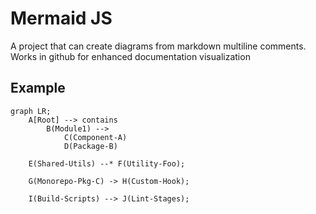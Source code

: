 # Mermaid JS

A project that can create diagrams from markdown multiline comments.  Works in github for enhanced documentation visualization

## Example

```mermaid
graph LR;
    A[Root] --> contains
        B(Module1) -->
            C(Component-A)
            D(Package-B)

    E(Shared-Utils) --* F(Utility-Foo);
    
    G(Monorepo-Pkg-C) -> H(Custom-Hook);

    I(Build-Scripts) --> J(Lint-Stages);
```
